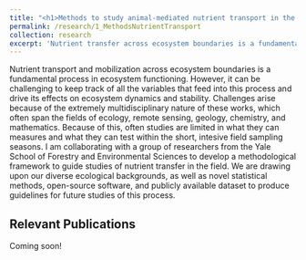 ```yaml
---
title: "<h1>Methods to study animal-mediated nutrient transport in the field</h1>"
permalink: /research/1_MethodsNutrientTransport
collection: research
excerpt: 'Nutrient transfer across ecosystem boundaries is a fundamental part of ecosystem functioning. Yet, it is quite challenging to study it in the field. I am collaborating with researchers from Yale University to develop a framework to help future studies of this phenomenon.'
---
```


<!-- <img src="" alt="" style = "width:250px;height:400px;margin-right:15px;float:left"> -->
Nutrient transport and mobilization across ecosystem boundaries is a fundamental process in ecosystem functioning. However, it can be challenging to keep track of all the variables that feed into this process and drive its effects on ecosystem dynamics and stability. Challenges arise because of the extremely multidisciplinary nature of these works, which often span the fields of ecology, remote sensing, geology, chemistry, and mathematics. Because of this, often studies are limited in what they can measures and what they can test within the short, intesive field sampling seasons. I am collaborating with a group of researchers from the Yale School of Forestry and Environmental Sciences to develop a methodological framework to guide studies of nutrient transfer in the field. We are drawing upon our diverse ecological backgrounds, as well as novel statistical methods, open-source software, and publicly available dataset to produce guidelines for future studies of this process.

## Relevant Publications

Coming soon!
